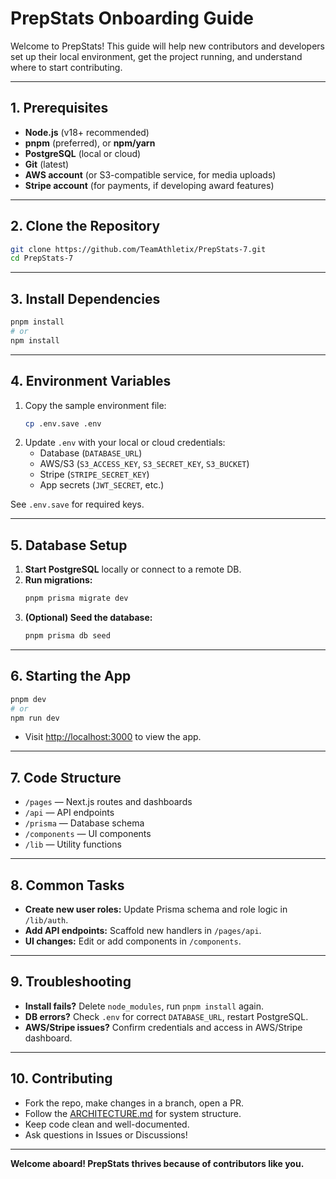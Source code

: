 # PrepStats Onboarding Guide

Welcome to PrepStats! This guide will help new contributors and developers set up their local environment, get the project running, and understand where to start contributing.

---

## 1. Prerequisites

- **Node.js** (v18+ recommended)
- **pnpm** (preferred), or **npm/yarn**
- **PostgreSQL** (local or cloud)
- **Git** (latest)
- **AWS account** (or S3-compatible service, for media uploads)
- **Stripe account** (for payments, if developing award features)

---

## 2. Clone the Repository

```bash
git clone https://github.com/TeamAthletix/PrepStats-7.git
cd PrepStats-7
```

---

## 3. Install Dependencies

```bash
pnpm install
# or
npm install
```

---

## 4. Environment Variables

1. Copy the sample environment file:
    ```bash
    cp .env.save .env
    ```
2. Update `.env` with your local or cloud credentials:
    - Database (`DATABASE_URL`)
    - AWS/S3 (`S3_ACCESS_KEY`, `S3_SECRET_KEY`, `S3_BUCKET`)
    - Stripe (`STRIPE_SECRET_KEY`)
    - App secrets (`JWT_SECRET`, etc.)

See `.env.save` for required keys.

---

## 5. Database Setup

1. **Start PostgreSQL** locally or connect to a remote DB.
2. **Run migrations:**
    ```bash
    pnpm prisma migrate dev
    ```
3. **(Optional) Seed the database:**
    ```bash
    pnpm prisma db seed
    ```

---

## 6. Starting the App

```bash
pnpm dev
# or
npm run dev
```
- Visit [http://localhost:3000](http://localhost:3000) to view the app.

---

## 7. Code Structure

- `/pages` — Next.js routes and dashboards
- `/api` — API endpoints
- `/prisma` — Database schema
- `/components` — UI components
- `/lib` — Utility functions

---

## 8. Common Tasks

- **Create new user roles:** Update Prisma schema and role logic in `/lib/auth`.
- **Add API endpoints:** Scaffold new handlers in `/pages/api`.
- **UI changes:** Edit or add components in `/components`.

---

## 9. Troubleshooting

- **Install fails?** Delete `node_modules`, run `pnpm install` again.
- **DB errors?** Check `.env` for correct `DATABASE_URL`, restart PostgreSQL.
- **AWS/Stripe issues?** Confirm credentials and access in AWS/Stripe dashboard.

---

## 10. Contributing

- Fork the repo, make changes in a branch, open a PR.
- Follow the [ARCHITECTURE.md](ARCHITECTURE.md) for system structure.
- Keep code clean and well-documented.
- Ask questions in Issues or Discussions!

---

**Welcome aboard! PrepStats thrives because of contributors like you.**
